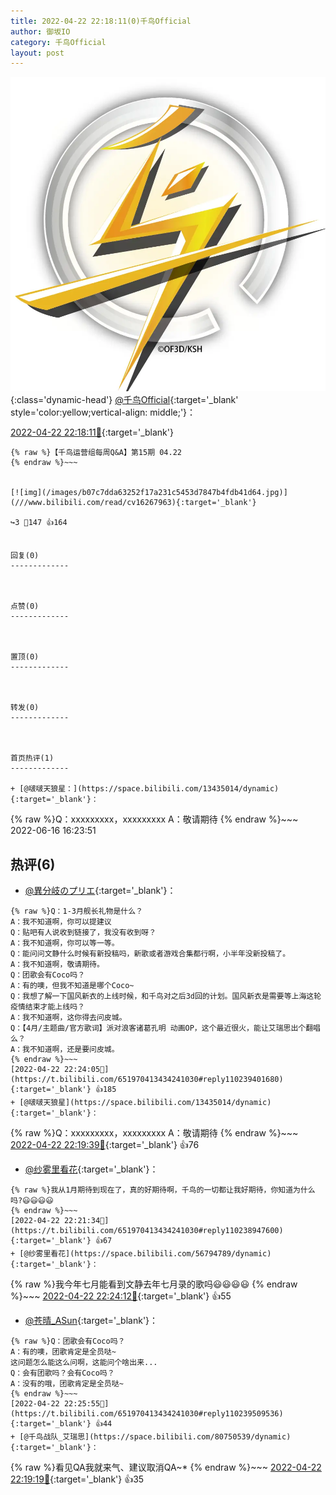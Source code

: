 ```yaml
---
title: 2022-04-22 22:18:11(0)千鸟Official
author: 御坂IO
category: 千鸟Official
layout: post
---
```


![img](/images/d7235309f85c0e1aec9d4ca9b6be983202228f8e.jpg){:class='dynamic-head'}
[@千鸟Official](https://space.bilibili.com/553771121/dynamic){:target='_blank' style='color:yellow;vertical-align: middle;'}：

[2022-04-22 22:18:11🔗](https://t.bilibili.com/651970413434241030){:target='_blank'}

~~~
{% raw %}【千鸟运营组每周Q&A】第15期 04.22
{% endraw %}~~~


[![img](/images/b07c7dda63252f17a231c5453d7847b4fdb41d64.jpg)](///www.bilibili.com/read/cv16267963){:target='_blank'}

↪️3 💬147 👍164


回复(0)
-------------



点赞(0)
-------------



置顶(0)
-------------



转发(0)
-------------



首页热评(1)
-------------

+ [@啵啵天狼星：](https://space.bilibili.com/13435014/dynamic){:target='_blank'}：
~~~
{% raw %}Q：xxxxxxxxx，xxxxxxxxx
A：敬请期待
{% endraw %}~~~
2022-06-16 16:23:51


热评(6)
-------------

+ [@異分岐のプリエ](https://space.bilibili.com/1056997306/dynamic){:target='_blank'}：
~~~
{% raw %}Q：1-3月舰长礼物是什么？
A：我不知道啊，你可以提建议
Q：贴吧有人说收到链接了，我没有收到呀？
A：我不知道啊，你可以等一等。
Q：能问问文静什么时候有新投稿吗，新歌或者游戏合集都行啊，小半年没新投稿了。
A：我不知道啊，敬请期待。
Q：团歌会有Coco吗？
A：有的噢，但我不知道是哪个Coco~
Q：我想了解一下国风新衣的上线时候，和千鸟对之后3d回的计划。国风新衣是需要等上海这轮疫情结束才能上线吗？
A：我不知道啊，这你得去问皮城。
Q：【4月/主题曲/官方歌词】派对浪客诸葛孔明 动画OP，这个最近很火，能让艾瑞思出个翻唱么？
A：我不知道啊，还是要问皮城。
{% endraw %}~~~
[2022-04-22 22:24:05🔗](https://t.bilibili.com/651970413434241030#reply110239401680){:target='_blank'} 👍185
+ [@啵啵天狼星](https://space.bilibili.com/13435014/dynamic){:target='_blank'}：
~~~
{% raw %}Q：xxxxxxxxx，xxxxxxxxx
A：敬请期待
{% endraw %}~~~
[2022-04-22 22:19:39🔗](https://t.bilibili.com/651970413434241030#reply110238737024){:target='_blank'} 👍76
+ [@纱雾里看花](https://space.bilibili.com/56794789/dynamic){:target='_blank'}：
~~~
{% raw %}我从1月期待到现在了，真的好期待啊，千鸟的一切都让我好期待，你知道为什么吗?😃😃😃😃
{% endraw %}~~~
[2022-04-22 22:21:34🔗](https://t.bilibili.com/651970413434241030#reply110238947600){:target='_blank'} 👍67
+ [@纱雾里看花](https://space.bilibili.com/56794789/dynamic){:target='_blank'}：
~~~
{% raw %}我今年七月能看到文静去年七月录的歌吗😃😃😃😃
{% endraw %}~~~
[2022-04-22 22:24:12🔗](https://t.bilibili.com/651970413434241030#reply110239268960){:target='_blank'} 👍55
+ [@苍晴_ASun](https://space.bilibili.com/3904901/dynamic){:target='_blank'}：
~~~
{% raw %}Q：团歌会有Coco吗？
A：有的噢，团歌肯定是全员哒~  
这问题怎么能这么问啊，这能问个啥出来...
Q：会有团歌吗？会有Coco吗？
A：没有的哦，团歌肯定是全员哒~
{% endraw %}~~~
[2022-04-22 22:25:55🔗](https://t.bilibili.com/651970413434241030#reply110239509536){:target='_blank'} 👍44
+ [@千鸟战队_艾瑞思](https://space.bilibili.com/80750539/dynamic){:target='_blank'}：
~~~
{% raw %}看见QA我就来气、建议取消QA~*
{% endraw %}~~~
[2022-04-22 22:19:19🔗](https://t.bilibili.com/651970413434241030#reply110238663776){:target='_blank'} 👍35


